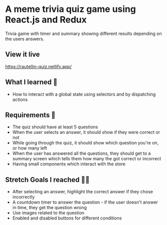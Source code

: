 # A meme trivia quiz game using React.js and Redux

Trivia game with timer and summary showing different results depending on the users answers. 

## View it live

https://rautellin-quiz.netlify.app/

## What I learned 🧠

* How to interact with a global state using selectors and by dispatching actions

## Requirements 🧪

* The quiz should have at least 5 questions
* When the user selects an answer, it should show if they were correct or not
* While going through the quiz, it should show which question you're on, or how many left 
* When the user has answered all the questions, they should get to a summary screen which tells them how many the got correct or incorrect
* Having small components which interact with the store

## Stretch Goals I reached 🏃‍♂

* After selecting an answer, highlight the correct answer if they chose incorrectly
* A countdown timer to answer the question - if the user doesn't answer in time, they get the question wrong
* Use images related to the question
* Enabled and disabled buttons for different conditions


